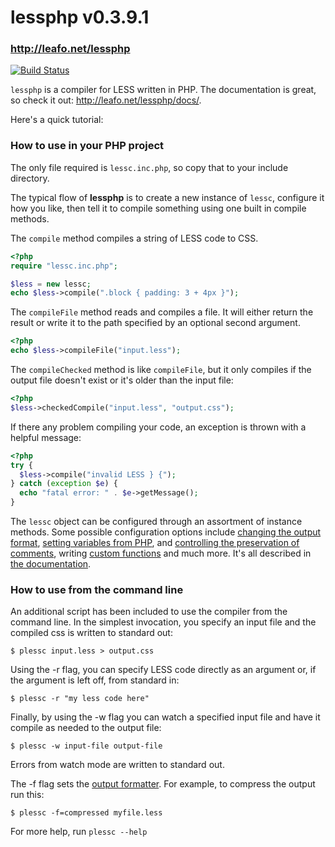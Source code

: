 # lessphp v0.3.9.1
### <http://leafo.net/lessphp>

[![Build Status](https://secure.travis-ci.org/leafo/lessphp.png)](http://travis-ci.org/leafo/lessphp)

`lessphp` is a compiler for LESS written in PHP. The documentation is great,
so check it out: <http://leafo.net/lessphp/docs/>.

Here's a quick tutorial:

### How to use in your PHP project

The only file required is `lessc.inc.php`, so copy that to your include directory.

The typical flow of **lessphp** is to create a new instance of `lessc`,
configure it how you like, then tell it to compile something using one built in
compile methods.

The `compile` method compiles a string of LESS code to CSS.

```php
<?php
require "lessc.inc.php";

$less = new lessc;
echo $less->compile(".block { padding: 3 + 4px }");
```

The `compileFile` method reads and compiles a file. It will either return the
result or write it to the path specified by an optional second argument.

```php
<?php
echo $less->compileFile("input.less");
```

The `compileChecked` method is like `compileFile`, but it only compiles if the output
file doesn't exist or it's older than the input file:

```php
<?php
$less->checkedCompile("input.less", "output.css");
```

If there any problem compiling your code, an exception is thrown with a helpful message:

```php
<?php
try {
  $less->compile("invalid LESS } {");
} catch (exception $e) {
  echo "fatal error: " . $e->getMessage();
}
```

The `lessc` object can be configured through an assortment of instance methods.
Some possible configuration options include [changing the output format][1],
[setting variables from PHP][2], and [controlling the preservation of
comments][3], writing [custom functions][4] and much more. It's all described
in [the documentation][0].


 [0]: http://leafo.net/lessphp/docs/
 [1]: http://leafo.net/lessphp/docs/#output_formatting
 [2]: http://leafo.net/lessphp/docs/#setting_variables_from_php
 [3]: http://leafo.net/lessphp/docs/#preserving_comments
 [4]: http://leafo.net/lessphp/docs/#custom_functions


### How to use from the command line

An additional script has been included to use the compiler from the command
line. In the simplest invocation, you specify an input file and the compiled
css is written to standard out:

    $ plessc input.less > output.css

Using the -r flag, you can specify LESS code directly as an argument or, if
the argument is left off, from standard in:

    $ plessc -r "my less code here"

Finally, by using the -w flag you can watch a specified input file and have it
compile as needed to the output file:

    $ plessc -w input-file output-file

Errors from watch mode are written to standard out.

The -f flag sets the [output formatter][1]. For example, to compress the
output run this:

    $ plessc -f=compressed myfile.less

For more help, run `plessc --help`

